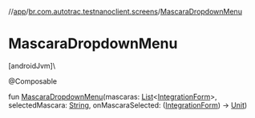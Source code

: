//[app](../../index.md)/[br.com.autotrac.testnanoclient.screens](index.md)/[MascaraDropdownMenu](-mascara-dropdown-menu.md)

# MascaraDropdownMenu

[androidJvm]\

@Composable

fun [MascaraDropdownMenu](-mascara-dropdown-menu.md)(mascaras: [List](https://kotlinlang.org/api/latest/jvm/stdlib/kotlin.collections/-list/index.html)&lt;[IntegrationForm](../br.com.autotrac.testnanoclient.dataRemote/-integration-form/index.md)&gt;, selectedMascara: [String](https://kotlinlang.org/api/latest/jvm/stdlib/kotlin/-string/index.html), onMascaraSelected: ([IntegrationForm](../br.com.autotrac.testnanoclient.dataRemote/-integration-form/index.md)) -&gt; [Unit](https://kotlinlang.org/api/latest/jvm/stdlib/kotlin/-unit/index.html))
